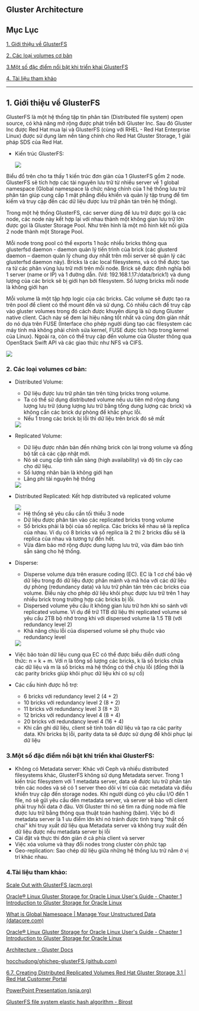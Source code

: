 **Gluster Architecture**
---
## Mục Lục 
[1. Giới thiệu về GlusterFS](#intro)

[2. Các loại volumes cơ bản](#vol)

[3.Một số đặc điểm nổi bật khi triển khai GlusterFS](#feature)

[4. Tài liệu tham khảo](#references)

---
 <a name='intro'></a> 
## **1. Giới thiệu về GlusterFS**

GlusterFS là một hệ thống tập tin phân tán (Distributed file system) open source, có khả năng mở rộng được phát triển bởi Gluster Inc. Sau đó Gluster Inc được Red Hat mua lại và GlusterFS (cùng với RHEL - Red Hat Enterprise Linux) được sử dụng làm nền tảng chính cho Red Hat Gluster Storage, 1 giải pháp SDS của Red Hat.

- Kiến trúc GlusterFS:

  <img src="./Images/glusterar.png">

Biểu đổ trên cho ta thấy 1 kiến trúc đơn giản của 1 GlusterFS gồm 2 node. GlusterFS sẽ tích hợp các tài nguyên lưu trữ từ nhiều server về 1 global namespace (Global namespace là chức năng chính của 1 hệ thống lưu trữ phân tán giúp cung cấp 1 mặt phẳng điều khiển và quản lý tập trung để tìm kiếm và truy cập đến các dữ liệu được lưu trữ phân tán trên hệ thống).

Trong một hệ thống GlusterFS, các server dùng để lưu trữ được gọi là các node, các node này kết hợp lại với nhau thành một không gian lưu trữ lớn được gọi là Gluster Storage Pool. Như trên hình là một mô hình kết nối giữa 2 node thành một Storage Pool.

Mỗi node trong pool có thể exports 1 hoặc nhiều bricks thông qua glusterfsd daemon - daemon quản lý tiến trình của brick (các glusterd daemon – daemon quản lý chung duy nhất trên mỗi server sẽ quản lý các glusterfsd daemon này). Bricks là các local filesystems, và có thể được tạo ra từ các phân vùng lưu trữ mới trên mỗi node. Brick sẽ được định nghĩa bởi 1 server (name or IP) và 1 đường dẫn. (Vd: 192.168.1.17:/data/brick1) và dung lượng của các brick sẽ bị giới hạn bởi filesystem. Số lượng bricks mỗi node là không giới hạn

Mỗi volume là một tập hợp logic của các bricks. Các volume sẽ được tạo ra trên pool để client có thể mount đến và sử dụng. Có nhiều cách để truy cập vào gluster volumes trong đó cách được khuyên dùng là sử dụng Gluster native client. Cách này sẽ đem lại hiệu năng tốt nhất và cũng đơn giản nhất do nó dựa trên FUSE (Interface cho phép người dùng tạo các filesystem các máy tính mà không phải chỉnh sửa kernel, FUSE được tích hợp trong kernel của Linux). Ngoài ra, còn có thể truy cập đến volume của Gluster thông qua OpenStack Swift API và các giao thức như NFS và CIFS.

  <img src="./Images/mount.png">

 <a name='vol'></a> 
### 2. Các loại volumes cơ bản:

- Distributed Volume:

     - Dữ liệu được lưu trữ phân tán trên từng bricks trong volume.
     - Ta có thể sử dụng distributed volume nếu ưu tiên mở rộng dung lượng lưu trữ (dung lượng lưu trữ bằng tổng dung lượng các brick) và không cần các brick dự phòng để khắc phục lỗi.
     - Nếu 1 trong các brick bị lỗi thì dữ liệu trên brick đó sẽ mất

  <img src="./Images/dis.png">

- Replicated Volume:

    - Dữ liệu được nhân bản đến những brick còn lại trong volume và đồng bộ tất cả các cập nhật mới.
    - Nó sẽ cung cấp tính sẵn sàng (high availability) và độ tin cậy cao cho dữ liệu.
    - Số lượng nhân bản là không giới hạn
    - Lãng phí tài nguyên hệ thống

  <img src="./Images/rep.png">

- Distributed Replicated: Kết hợp distributed và replicated volume

  <img src="./Images/disrep.png">

    - Hệ thống sẽ yêu cầu cần tối thiểu 3 node
    - Dữ liệu được phân tán vào các replicated bricks trong volume
    - Số bricks phải là bội của số replica. Các bricks kề nhau sẽ là replica của nhau. Ví dụ có 8 bricks và số replica là 2 thì 2 bricks đầu sẽ là replica của nhau và tương tự đến hết.
    - Vừa đảm bảo mở rộng được dung lượng lưu trữ, vừa đảm báo tính sẵn sàng cho hệ thống.

- Disperse:

    - Disperse volume dựa trên erasure coding (EC). EC là 1 cơ chế bảo vệ dữ liệu trong đó dữ liệu được phân mảnh và mã hóa với các dữ liệu dự phòng (redundancy data) và lưu trữ phân tán trên các bricks của volume. Điều này cho phép dữ liệu khôi phục được lưu trữ trên 1 hay nhiều brick trong trường hợp các bricks bị lỗi.
    - Dispersed volume yêu cầu ít không gian lưu trữ hơn khi so sánh với replicated volume. Ví dụ để trữ 1TB dữ liệu thì replicated volume sẽ yêu cầu 2TB bộ nhớ trong khi với dispersed volume là 1.5 TB (với redundancy level 2)
    - Khả năng chịu lỗi của dispersed volume sẽ phụ thuộc vào redundancy level

  <img src="./Images/disperf.png">

- Việc bảo toàn dữ liệu cung qua EC có thể được biểu diễn dưới công thức: n = k + m. Với n là tổng số lượng các bricks, k là số bricks chứa các dữ liệu và m là số bricks mà hệ thống có thể chịu lỗi (đồng thời là các parity bricks giúp khôi phục dữ liệu khi có sự cố)
- Các cấu hình được hỗ trợ:
    - 6 bricks với redundancy level 2 (4 + 2)
    - 10 bricks với redundancy level 2 (8 + 2)
    - 11 bricks với redundancy level 3 (8 + 3)
    - 12 bricks với redundancy level 4 (8 + 4)
    - 20 bricks với redundancy level 4 (16 + 4)
    - Khi cần ghi dữ liệu, client sẽ tính toán dữ liệu và tạo ra các parity data. Khi bricks bị lỗi, parity data ta sẽ được sử dụng để khôi phục lại dữ liệu

<a name='feature'></a> 
### 3.Một số đặc điểm nổi bật khi triển khai GlusterFS:

- Không có Metadata server: Khác với Ceph và nhiều distributed filesystems khác, GlusterFS không sử dụng Metadata server. Trong 1 kiến trúc filesystem với 1 metadata server, data sẽ được lưu trữ phân tán trên các nodes và sẽ có 1 server theo dõi vị trí của các metadata và điều khiển truy cập đến storage nodes. Khi người dùng có yêu cầu I/O đến 1 file, nó sẽ gửi yêu cầu dến metadata server, và server sẽ bảo với client phải truy hồi data ở đâu. Với Gluster thì nó sẽ tìm ra đúng node mà file được lưu trữ bằng thông qua thuật toán hashing (băm). Việc bỏ đi metadata server là 1 ưu điểm lớn khi nó tránh được tình trạng "thắt cổ chai" khi truy xuất dữ liệu qua Metadata server và không truy xuất đến dữ liệu được nếu metadata server bị lỗi
- Cài đặt và thực thi đơn giản ở cả phía client và server
- Việc xóa volume và thay đổi nodes trong cluster còn phức tạp
- Geo-replication: Sao chép dữ liệu giữa những hệ thống lưu trữ nằm ở vị trí khác nhau.

<a name='refer'></a> 
### 4.Tài liệu tham khảo:
[Scale Out with GlusterFS (acm.org)](https://dl.acm.org/doi/fullHtml/10.5555/2555789.2555790)

[Oracle® Linux Gluster Storage for Oracle Linux User's Guide - Chapter 1 Introduction to Gluster Storage for Oracle Linux](https://docs.oracle.com/en/operating-systems/oracle-linux/gluster-storage/gluster-intro.html#gluster-about)

[What is Global Namespace | Manage Your Unstructured Data (datacore.com)](https://www.datacore.com/blog/what-is-global-namespace-file-object-storage/)

[Oracle® Linux Gluster Storage for Oracle Linux User's Guide - Chapter 1 Introduction to Gluster Storage for Oracle Linux](https://docs.oracle.com/en/operating-systems/oracle-linux/gluster-storage/gluster-intro.html#gluster-about)

[Architecture - Gluster Docs](https://docs.gluster.org/en/main/Quick-Start-Guide/Architecture/#types-of-volumes)

[hocchudong/ghichep-glusterFS (github.com)](https://github.com/hocchudong/ghichep-glusterFS)

[6.7. Creating Distributed Replicated Volumes Red Hat Gluster Storage 3.1 | Red Hat Customer Portal](https://access.redhat.com/documentation/en-us/red_hat_gluster_storage/3.1/html/administration_guide/sect-creating_distributed_replicated_volumes)

[PowerPoint Presentation (snia.org)](https://www.snia.org/sites/default/files/VijayBellur_SoftwareDefined_Storage_Gluster.pdf)

[GlusterFS file system elastic hash algorithm - Birost](https://blog.birost.com/a?ID=00600-9c488a3c-3e92-4fa8-99d3-871e97a34f58)

